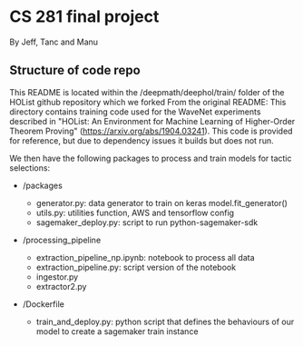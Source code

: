 # CS 281 final project

By Jeff, Tanc and Manu


## Structure of code repo
This README is located within the /deepmath/deephol/train/ folder of the HOList github repository which we forked
From the original README: This directory contains training code used for the WaveNet experiments described in "HOList: An Environment for Machine Learning of Higher-Order Theorem Proving" (https://arxiv.org/abs/1904.03241). This code is provided for reference, but due to dependency issues it builds but does not run. 

We then have the following packages to process and train models for tactic selections:

* /packages
    * generator.py: data generator to train on keras model.fit_generator()
    * utils.py: utilities function, AWS and tensorflow config
    * sagemaker_deploy.py: script to run python-sagemaker-sdk
    
* /processing_pipeline
    * extraction_pipeline_np.ipynb: notebook to process all data
    * extraction_pipeline.py: script version of the notebook
    * ingestor.py
    * extractor2.py
    
* /Dockerfile
    * train_and_deploy.py: python script that defines the behaviours of our model to create a sagemaker train instance

